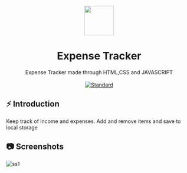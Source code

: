<p align="center">
    <img alt="" height="80" src="">
  </a>
</p>
<h1 align="center"> Expense Tracker </h1>

<div align="center">
  Expense Tracker made through HTML,CSS and JAVASCRIPT
</div>

<br />

<div align="center">
  <!-- Standard -->
  <a href="https://standardjs.com">
    <img src="https://img.shields.io/badge/code%20style-standard-brightgreen.svg?style=flat-square"
      alt="Standard" />
  </a>
</div>

## ⚡️  Introduction
Keep track of income and expenses. Add and remove items and save to local storage


## 📷 Screenshots

![ss1]()


